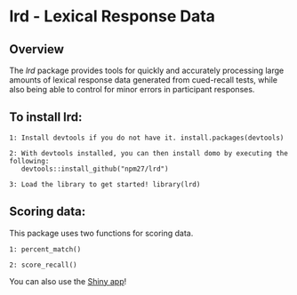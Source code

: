 # lrd - Lexical Response Data

## Overview

The *lrd* package provides tools for quickly and accurately processing large amounts of lexical response data generated from cued-recall tests, while also being able to control for minor errors in participant responses.

## To install lrd:

    1: Install devtools if you do not have it. install.packages(devtools)

    2: With devtools installed, you can then install domo by executing the following:
	   devtools::install_github("npm27/lrd")

    3: Load the library to get started! library(lrd)

## Scoring data:

This package uses two functions for scoring data.

	1: percent_match()
	
	2: score_recall()


You can also use the [Shiny app](https://npm27.shinyapps.io/lrdshiny/)!
